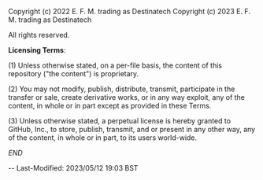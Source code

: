 Copyright (c) 2022 E. F. M. trading as Destinatech
Copyright (c) 2023 E. F. M. trading as Destinatech

All rights reserved.

**Licensing Terms**:

  (1) Unless otherwise stated, on a per-file basis, the content of
      this repository ("the content") is proprietary.

  (2) You may not modify, publish, distribute, transmit, participate
      in the transfer or sale, create derivative works, or in any way
      exploit, any of the content, in whole or in part except as
      provided in these Terms.

  (3) Unless otherwise stated, a perpetual license is hereby granted
      to GitHub, Inc., to store, publish, transmit, and or present in
      any other way, any of the content, in whole or in part, to its
      users world-wide.

*END*

--
Last-Modified: 2023/05/12 19:03 BST

<!--
vim: ts=2 sw=2 et fdm=marker :
-->
